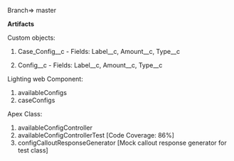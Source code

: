 Branch=> master

**Artifacts**

Custom objects:

1. Case_Config__c - 
Fields: Label__c, Amount__c, Type__c

2. Config__c - 
Fields: Label__c, Amount__c, Type__c

Lighting web Component:
1. availableConfigs
2. caseConfigs

Apex Class:
1. availableConfigController
2. availableConfigControllerTest [Code Coverage: 86%]
3. configCalloutResponseGenerator [Mock callout response generator for test class]